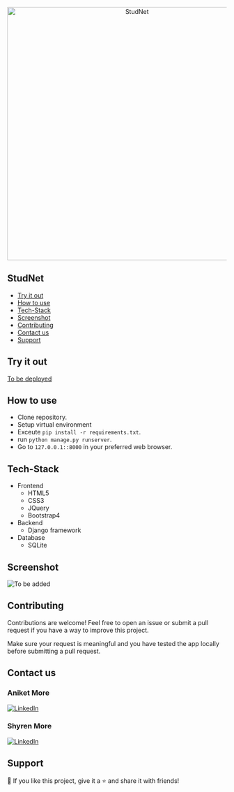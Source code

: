 <p align="center">
  <img src="https://github.com/DevelopersLeague/StudentPortal/blob/master/Screenshots/StudNet.PNG" width="580px" alt="StudNet" title="StudNet"/>
</p>


## StudNet

- [Try it out](#try-it-out)
- [How to use](#how-to-use)
- [Tech-Stack](#tech-stack)
- [Screenshot](#screenshot)
- [Contributing](#contributing)
- [Contact us](#contact-us)
- [Support](#support)

## Try it out

[To be deployed](https://)

## How to use

- Clone repository.
- Setup virtual environment
- Exceute `pip install -r requirements.txt`.
- run `python manage.py runserver`.
- Go to `127.0.0.1::8000` in your preferred web browser.

## Tech-Stack

- Frontend
	- HTML5
	- CSS3
	- JQuery
  - Bootstrap4
- Backend
  - Django framework
- Database
  - SQLite


## Screenshot

![To be added](https:)

## Contributing

Contributions are welcome! Feel free to open an issue or submit a pull request if you have a way to improve this project.

Make sure your request is meaningful and you have tested the app locally before submitting a pull request.

## Contact us

<p align="right">

### Aniket More
  <a href="https://www.linkedin.com/in/aniket-more-2b97571b1"><img alt="LinkedIn" title="LinkedIn" src="https://img.shields.io/badge/-LinkedIn-1DA1F2?style=for-the-badge&logo=linkedin&logoColor=white"/></a>
</p>

### Shyren More
<p align="left">
  <a href="https://www.linkedin.com/in/shyrenmore"><img alt="LinkedIn" title="LinkedIn" src="https://img.shields.io/badge/-LinkedIn-1DA1F2?style=for-the-badge&logo=linkedin&logoColor=white"/></a>
</p>

## Support

💙 If you like this project, give it a ⭐ and share it with friends!